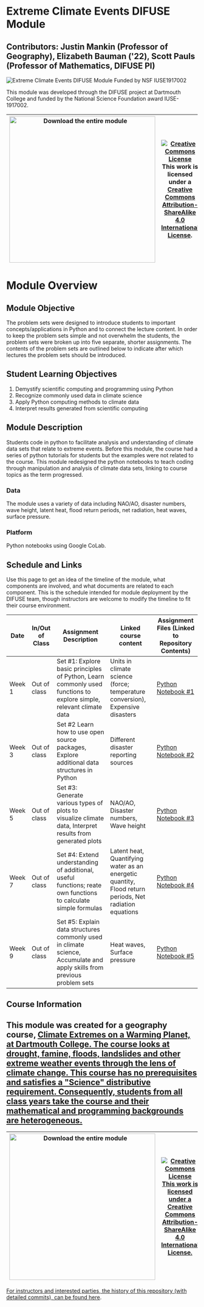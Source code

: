 # Extreme Climate Events DIFUSE Module

## Contributors: Justin Mankin (Professor of Geography), Elizabeth Bauman ('22), Scott Pauls (Professor of Mathematics, DIFUSE PI)

![Extreme Climate Events DIFUSE Module Funded by NSF IUSE1917002](repository-assets/DIFUSE-GEOG36.png)

This module was developed through the DIFUSE project at Dartmouth College and funded by the National Science Foundation award IUSE-1917002.


| <a href="https://github.com/difuse-dartmouth/geography-extreme-climate-events/archive/refs/heads/main.zip"><img src="repository-assets/download-all.png" alt="Download the entire module" align="center" style="width: 4in;"></a>| <a rel="license" href="http://creativecommons.org/licenses/by-sa/4.0/"><img alt="Creative Commons License" style="width=2in" src="https://i.creativecommons.org/l/by-sa/4.0/88x31.png" /><br></a>This work is licensed under a <a rel="license" href="http://creativecommons.org/licenses/by-sa/4.0/">Creative Commons Attribution-ShareAlike 4.0 International License</a>. |
|---------|----------|


# Module Overview
## Module Objective 
The problem sets were designed to introduce students to important concepts/applications in Python and to connect the lecture content. In order to keep the problem sets simple and not overwhelm the students, the problem sets were broken up into five separate, shorter assignments. The contents of the problem sets are outlined below to indicate after which lectures the problem sets should be introduced.

## Student Learning Objectives
1. Demystify scientific computing and programming using Python
2. Recognize commonly used data in climate science
3. Apply Python computing methods to climate data
4. Interpret results generated from scientific computing

## Module Description
Students code in python to facilitate analysis and understanding of climate data sets that relate to extreme events. Before this module, the course had a series of python tutorials for students but the examples were not related to the course. This module redesigned the python notebooks to teach coding through manipulation and analysis of climate data sets, linking to course topics as the term progressed.

### Data
The module uses a variety of data including NAO/AO, disaster numbers, wave height, latent heat, flood return periods, net radiation, heat waves, surface pressure.

### Platform
Python notebooks using Google CoLab.

## Schedule and Links

Use this page to get an idea of the timeline of the module, what components are involved, and what documents are related to each component. This is the schedule intended for module deployment by the DIFUSE team, though instructors are welcome to modify the timeline to fit their course environment.

| Date             |  In/Out of Class | Assignment Description                     | Linked course content                                    | Assignment Files (Linked to Repository Contents) |
|------------------|-----------------|--------------------------------------------------|-------------------------------------------------|--------------------------------------------------|
| Week 1 | Out of class      | Set #1: Explore basic principles of Python, Learn commonly used functions to explore simple, relevant climate data|Units in climate science (force; temperature conversion), Expensive disasters  |[Python Notebook #1](completed_module/components/assignment1/DIFUSE_GEOG36_PS1.ipynb) |
| Week 3 | Out of class      | Set #2 Learn how to use open source packages, Explore additional data structures in Python| 	Different disaster reporting sources |[Python Notebook #2](completed_module/components/assignment2/DIFUSE_GEOG36_PS2.ipynb) |
| Week 5 | Out of class      | Set #3: Generate various types of plots to visualize climate data, Interpret results from generated plots| NAO/AO, Disaster numbers,	Wave height | [Python Notebook #3](completed_module/components/assignment3/DIFUSE_GEOG36_PS3.ipynb) |
| Week 7 | Out of class      | Set #4: Extend understanding of additional, useful functions; reate own functions to calculate simple formulas|Latent heat,	Quantifying water as an energetic quantity,	Flood return periods,	Net radiation equations|   [Python Notebook #4](completed_module/components/assignment4/DIFUSE_GEOG36_PS4.ipynb) |
| Week 9 | Out of class      | Set #5: Explain data structures commonly used in climate science, Accumulate and apply skills from previous problem sets|Heat waves, Surface pressure |   [Python Notebook #5](completed_module/components/assignment5/DIFUSE_GEOG36_PS5.ipynb) |

## Course Information

This module was created for a geography course, <a href="https://dartmouth.smartcatalogiq.com/current/orc/Departments-Programs-Undergraduate/Geography/GEOG-Geography/GEOG-36">Climate Extremes on a Warming Planet, at Dartmouth College.  The course looks at drought, famine, floods, landslides and other extreme weather events through the lens of climate change. This course has no prerequisites and satisfies a "Science" distributive requirement. Consequently, students from all class years take the course and their mathematical and programming backgrounds are heterogeneous.
---

| <a href="https://github.com/difuse-dartmouth/geography-extreme-climate-events/archive/refs/heads/main.zip"><img src="repository-assets/download-all.png" alt="Download the entire module" align="center" style="width: 4in;"></a>| <a rel="license" href="http://creativecommons.org/licenses/by-sa/4.0/"><img alt="Creative Commons License" style="width=2in" src="https://i.creativecommons.org/l/by-sa/4.0/88x31.png" /><br></a>This work is licensed under a <a rel="license" href="http://creativecommons.org/licenses/by-sa/4.0/">Creative Commons Attribution-ShareAlike 4.0 International License</a>. |
|---------|----------|

For instructors and interested parties, the history of this repository (with detailed commits), can be found [here](https://github.com/difuse-dartmouth/geographu-extreme-climate-events/commits/main/).


